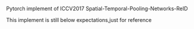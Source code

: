 Pytorch implement of ICCV2017 Spatial-Temporal-Pooling-Networks-ReID

This implement is still below expectations,just for reference
